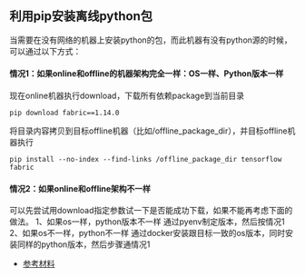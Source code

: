 ## 利用pip安装离线python包
当需要在没有网络的机器上安装python的包，而此机器有没有python源的时候，可以通过以下方式：

#### 情况1：如果online和offline的机器架构完全一样：OS一样、Python版本一样
现在online机器执行download，下载所有依赖package到当前目录
```
pip download fabric==1.14.0
```
将目录内容拷贝到目标offline机器（比如/offline_package_dir），并目标offline机器执行
```
pip install --no-index --find-links /offline_package_dir tensorflow fabric
```
#### 情况2：如果online和offline架构不一样
可以先尝试用download指定参数试一下是否能成功下载，如果不能再考虑下面的做法。
1、如果os一样，python版本不一样
通过pyenv制定版本，然后按情况1
2、如果os不一样，python不一样
通过docker安装跟目标一致的os版本，同时安装同样的python版本，然后步骤通情况1

* [参考材料](http://imshuai.com/python-pip-install-package-offline-tensorflow/)